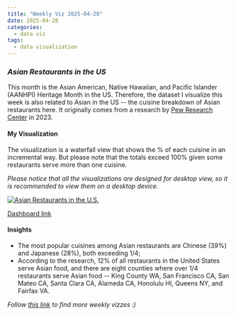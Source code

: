 ```yaml
---
title: "Weekly Viz 2025-04-28"
date: 2025-04-28
categories:
  - data viz
tags:
  - data visualization
---
```


### *Asian Restaurants in the US*

This month is the Asian American, Native Hawaiian, and Pacific Islander (AANHPI) Heritage Month in the US. Therefore, the dataset I visualize this week is also related to Asian in the US -- the cuisine breakdown of Asian restaurants here. It originally comes from a research by [Pew Research Center](https://www.pewresearch.org/short-reads/2023/05/23/71-of-asian-restaurants-in-the-u-s-serve-chinese-japanese-or-thai-food/) in 2023.  

#### My Visualization

The visualization is a waterfall view that shows the % of each cuisine in an incremental way. But please note that the totals exceed 100% given some restaurants serve more than one cuisine.  

*Please notice that all the visualizations are designed for desktop view, so it is recommended to view them on a desktop device.*  

<div class='tableauPlaceholder' id='viz1746730313092' style='position: relative'>
  <noscript><a href='#'>
    <img alt='Asian Restaurants in the U.S. ' src='https:&#47;&#47;public.tableau.com&#47;static&#47;images&#47;20&#47;20250505AsianRestaurantsintheU_S_&#47;AsianRestaurantsintheU_S_&#47;1_rss.png' style='border: none' />
  </a></noscript>
  <object class='tableauViz'  style='display:none;'>
    <param name='host_url' value='https%3A%2F%2Fpublic.tableau.com%2F' />
    <param name='embed_code_version' value='3' />
    <param name='site_root' value='' />
    <param name='name' value='20250505AsianRestaurantsintheU_S_&#47;AsianRestaurantsintheU_S_' />
    <param name='tabs' value='no' />
    <param name='toolbar' value='yes' />
    <param name='static_image' value='https:&#47;&#47;public.tableau.com&#47;static&#47;images&#47;20&#47;20250505AsianRestaurantsintheU_S_&#47;AsianRestaurantsintheU_S_&#47;1.png' />
    <param name='animate_transition' value='yes' />
    <param name='display_static_image' value='yes' />
    <param name='display_spinner' value='yes' />
    <param name='display_overlay' value='yes' />
    <param name='display_count' value='yes' />
    <param name='language' value='en-US' />
  </object></div>             
  <script type='text/javascript'>        
    var divElement = document.getElementById('viz1746730313092');      
    var vizElement = divElement.getElementsByTagName('object')[0];        
    if ( divElement.offsetWidth > 800 ) { vizElement.style.width='800px';vizElement.style.height='627px';} else if ( divElement.offsetWidth > 500 ) { vizElement.style.width='800px';vizElement.style.height='627px';} else { vizElement.style.width='100%';vizElement.style.height='727px';}     
    var scriptElement = document.createElement('script');                
    scriptElement.src = 'https://public.tableau.com/javascripts/api/viz_v1.js';      
    vizElement.parentNode.insertBefore(scriptElement, vizElement);       
  </script>

[Dashboard link](https://public.tableau.com/views/20250505AsianRestaurantsintheU_S_/AsianRestaurantsintheU_S_?:language=en-US&:sid=&:redirect=auth&:display_count=n&:origin=viz_share_link)

#### Insights
* The most popular cuisines among Asian restaurants are Chinese (39%) and Japanese (28%), both exceeding 1/4;
* According to the research, 12% of all restaurants in the United States serve Asian food, and there are eight counties where over 1/4 restaurants serve Asian food -- King County WA, San Francisco CA, San Mateo CA, Santa Clara CA, Alameda CA, Honolulu HI, Queens NY, and Fairfax VA.  

*Follow [this link](https://yudong-94.github.io/personal-website/project/WeeklyViz2025/) to find more weekly vizzes :)*
